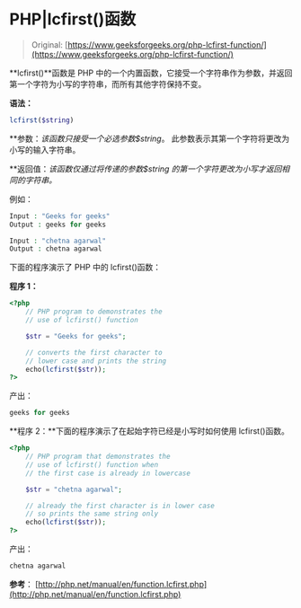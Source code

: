 # PHP|lcfirst()函数

> Original: [https://www.geeksforgeeks.org/php-lcfirst-function/](https://www.geeksforgeeks.org/php-lcfirst-function/)

**lcfirst()**函数是 PHP 中的一个内置函数，它接受一个字符串作为参数，并返回第一个字符为小写的字符串，而所有其他字符保持不变。

**语法：**

```php
lcfirst($string)
```

**参数：**该函数只接受一个必选参数*$string*。 此参数表示其第一个字符将更改为小写的输入字符串。

**返回值：**该函数仅通过将传递的参数*$string 的第一个字符更改为小写才返回相同的字符串。*

例如：

```php
Input : "Geeks for geeks"
Output : geeks for geeks

Input : "chetna agarwal"
Output : chetna agarwal

```

下面的程序演示了 PHP 中的 lcfirst()函数：

**程序 1：**

```php
<?php
    // PHP program to demonstrates the 
    // use of lcfirst() function 

    $str = "Geeks for geeks";

    // converts the first character to 
    // lower case and prints the string
    echo(lcfirst($str)); 
?>
```

产出：

```php
geeks for geeks

```

**程序 2：**下面的程序演示了在起始字符已经是小写时如何使用 lcfirst()函数。

```php
<?php
    // PHP program that demonstrates the 
    // use of lcfirst() function when 
    // the first case is already in lowercase

    $str = "chetna agarwal";

    // already the first character is in lower case 
    // so prints the same string only
    echo(lcfirst($str)); 
?>
```

产出：

```php
chetna agarwal

```

**参考**：
[http://php.net/manual/en/function.lcfirst.php](http://php.net/manual/en/function.lcfirst.php)